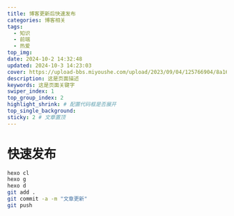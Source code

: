 ```yaml
---
title: 博客更新后快速发布
categories: 博客相关
tags: 
  - 知识
  - 前端
  - 热爱
top_img:
date: 2024-10-2 14:32:48
updated: 2024-10-3 14:23:03
cover: https://upload-bbs.miyoushe.com/upload/2023/09/04/125766904/8a16284fd36a9e986d5dbda772f697d0_1356079755877317976.png
description: 这是页面描述
keywords: 这是页面关键字
swiper_index: 1
top_group_index: 2
highlight_shrink: # 配置代码框是否展开
top_single_background:
sticky: 2 # 文章置顶
--- 
```


# 快速发布
```bash
hexo cl
hexo g
hexo d
git add .
git commit -a -m "文章更新"
git push
```